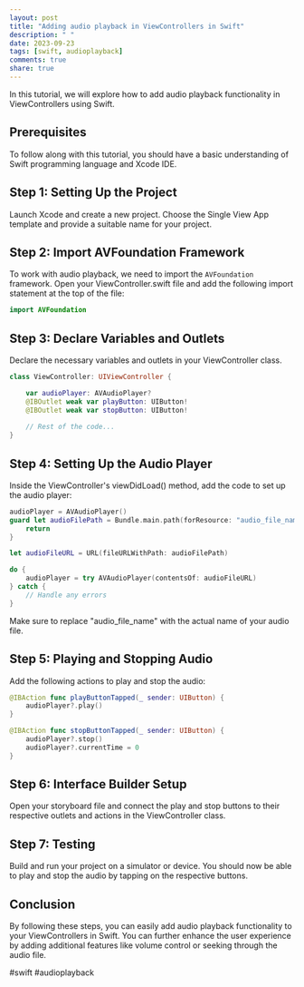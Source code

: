 ```yaml
---
layout: post
title: "Adding audio playback in ViewControllers in Swift"
description: " "
date: 2023-09-23
tags: [swift, audioplayback]
comments: true
share: true
---
```


In this tutorial, we will explore how to add audio playback functionality in ViewControllers using Swift. 

## Prerequisites

To follow along with this tutorial, you should have a basic understanding of Swift programming language and Xcode IDE.

## Step 1: Setting Up the Project

Launch Xcode and create a new project. Choose the Single View App template and provide a suitable name for your project.

## Step 2: Import AVFoundation Framework

To work with audio playback, we need to import the `AVFoundation` framework. Open your ViewController.swift file and add the following import statement at the top of the file:

```swift
import AVFoundation
```

## Step 3: Declare Variables and Outlets

Declare the necessary variables and outlets in your ViewController class. 

```swift
class ViewController: UIViewController {

    var audioPlayer: AVAudioPlayer?
    @IBOutlet weak var playButton: UIButton!
    @IBOutlet weak var stopButton: UIButton!
    
    // Rest of the code...
}
```

## Step 4: Setting Up the Audio Player

Inside the ViewController's viewDidLoad() method, add the code to set up the audio player:

```swift
audioPlayer = AVAudioPlayer()
guard let audioFilePath = Bundle.main.path(forResource: "audio_file_name", ofType: "mp3") else { 
    return 
}

let audioFileURL = URL(fileURLWithPath: audioFilePath)

do {
    audioPlayer = try AVAudioPlayer(contentsOf: audioFileURL)
} catch {
    // Handle any errors
}
```

Make sure to replace "audio_file_name" with the actual name of your audio file.

## Step 5: Playing and Stopping Audio

Add the following actions to play and stop the audio:

```swift
@IBAction func playButtonTapped(_ sender: UIButton) {
    audioPlayer?.play()
}

@IBAction func stopButtonTapped(_ sender: UIButton) {
    audioPlayer?.stop()
    audioPlayer?.currentTime = 0
}
```

## Step 6: Interface Builder Setup

Open your storyboard file and connect the play and stop buttons to their respective outlets and actions in the ViewController class.

## Step 7: Testing

Build and run your project on a simulator or device. You should now be able to play and stop the audio by tapping on the respective buttons.

## Conclusion

By following these steps, you can easily add audio playback functionality to your ViewControllers in Swift. You can further enhance the user experience by adding additional features like volume control or seeking through the audio file.

#swift #audioplayback